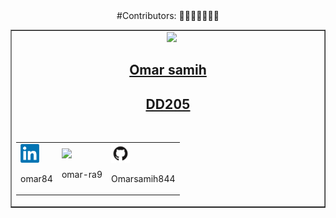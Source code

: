 <div align="center">
    #Contributors: 👨‍💻👩‍💻🧑🏻‍💻
</div>

<!-- CONTRIBUTER -->
<table border="1|0" align="center">
<!--=== Copy this section starting from this line and ending with the line mentioned===-->
<tr>
        <td align="center" width="600">
        &nbsp;&nbsp
            <a href="https://github.com/medchetoui">
				<img src="https://avatars.githubusercontent.com/u/175647812?v=4" width="50">
                <h2>Omar samih </h2>
                <h2>DD205</h2>
            </a>
            <br>            
            <table>
                
<!-- LINKED IN -->
<td>
<a href="https://www.linkedin.com/in/omar-samih-b7375521a/">
    <img src="./img/linkedin-logo.png" width="30">
</a>
<p>omar84</p>
</td>
<!--// LINKED IN //-->
<!-- INSTAGRAM -->
<td>
<a href="https://web.facebook.com/profile.php?id=100009381980584">
    <img src="https://scontent.fcmn5-1.fna.fbcdn.net/v/t39.30808-1/301417042_3326221197700580_4184954537546719372_n.jpg?stp=dst-jpg_s200x200&_nc_cat=111&ccb=1-7&_nc_sid=0ecb9b&_nc_eui2=AeEhK7sPdfhfVYQJIMGDVt7yEitUOPLR2ZcSK1Q48tHZl9jnpWcSLEEqOEFp0FdatCujgMoQt1j1dSXsjwoYfHni&_nc_ohc=5pD1OG8JZ5sQ7kNvgHdCdOT&_nc_zt=24&_nc_ht=scontent.fcmn5-1.fna&_nc_gid=AC3dthzmodSpvn4V-Ha1vSp&oh=00_AYC8YoL3y2JVZOcLOCKBnH-iLquzW2kyoJ8CG83RCklvZw&oe=674A5385" width="30">
</a>
<p>omar-ra9</p>

</td>
<!--// INSTAGRAM //-->
<!-- GITHUB -->
<td>
<a href="https://github.com/Omarsamih844">
    <img src="./img/github-logo.png" width="30">
</a>
<p>Omarsamih844</p>

</td>
<!--// GITHUB //-->
</tr>
</table>            
</td>
</tr>
